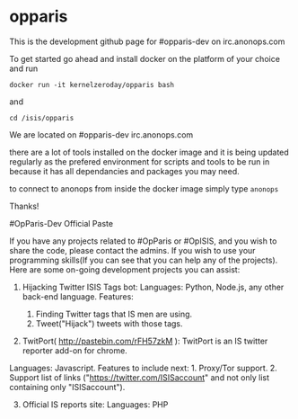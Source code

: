 # opparis

This is the development github page for #opparis-dev on irc.anonops.com

To get started go ahead and install docker on the platform of your choice and run 

`docker run -it kernelzeroday/opparis bash`

and 

`cd /isis/opparis`

We are located on #opparis-dev irc.anonops.com

there are a lot of tools installed on the docker image and it is being updated regularly as the prefered environment for scripts and tools to be run in because it has all dependancies and packages you may need. 

to connect to anonops from inside the docker image simply type `anonops`

Thanks!







#OpParis-Dev Official Paste

If you have any projects related to #OpParis or #OpISIS, and you wish to share the code, please contact the admins.
If you wish to use your programming skills(If you can see that you can help any of the projects).
Here are some on-going development projects you can assist:

1. Hijacking Twitter ISIS Tags bot:
Languages: Python, Node.js, any other back-end language.
Features:
	1. Finding Twitter tags that IS men are using.
	2. Tweet("Hijack") tweets with those tags.

2. TwitPort( http://pastebin.com/rFH57zkM ):
TwitPort is an IS twitter reporter add-on for chrome.

Languages: Javascript.
Features to include next:
	1. Proxy/Tor support.
	2. Support list of links ("https://twitter.com/ISISaccount" and not only list containing only "ISISaccount").

3. Official IS reports site:
Languages: PHP
